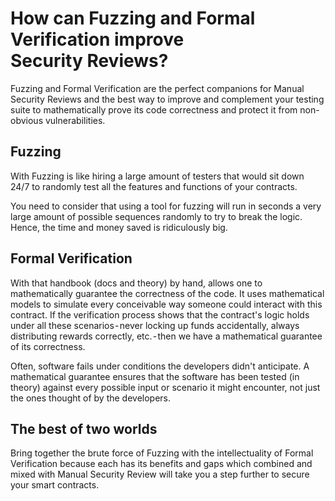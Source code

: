 # How can Fuzzing and Formal Verification improve Security Reviews?
Fuzzing and Formal Verification are the perfect companions for Manual Security Reviews and the best way to improve and complement your testing suite to mathematically prove its code correctness and protect it from non-obvious vulnerabilities.

## Fuzzing 
With Fuzzing is like hiring a large amount of testers that would sit down 24/7 to randomly test all the features and functions of your contracts. 

You need to consider that using a tool for fuzzing will run in seconds a very large amount of possible sequences randomly to try to break the logic. Hence, the time and money saved is ridiculously big.

## Formal Verification
With that handbook (docs and theory) by hand, allows one to mathematically guarantee the correctness of the code. It uses mathematical models to simulate every conceivable way someone could interact with this contract. If the verification process shows that the contract's logic holds under all these scenarios - never locking up funds accidentally, always distributing rewards correctly, etc. - then we have a mathematical guarantee of its correctness.

Often, software fails under conditions the developers didn't anticipate. A mathematical guarantee ensures that the software has been tested (in theory) against every possible input or scenario it might encounter, not just the ones thought of by the developers.

## The best of two worlds
Bring together the brute force of Fuzzing with the intellectuality of Formal Verification because each has its benefits and gaps which combined and mixed with Manual Security Review will take you a step further to secure your smart contracts.